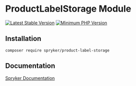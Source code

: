 # ProductLabelStorage Module
[![Latest Stable Version](https://poser.pugx.org/spryker/product-label-storage/v/stable.svg)](https://packagist.org/packages/spryker/product-label-storage)
[![Minimum PHP Version](https://img.shields.io/badge/php-%3E%3D%208.0-8892BF.svg)](https://php.net/)

## Installation

```
composer require spryker/product-label-storage
```

## Documentation

[Spryker Documentation](https://spryker.github.io)
